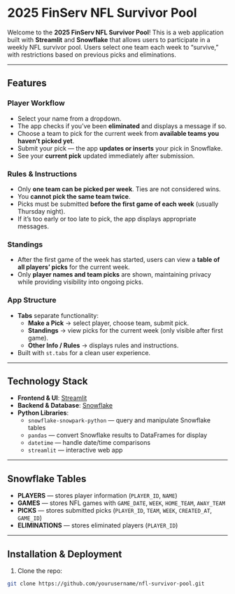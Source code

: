 # 2025 FinServ NFL Survivor Pool

Welcome to the **2025 FinServ NFL Survivor Pool**! This is a web application built with **Streamlit** and **Snowflake** that allows users to participate in a weekly NFL survivor pool. Users select one team each week to “survive,” with restrictions based on previous picks and eliminations.

---

## Features

### Player Workflow
- Select your name from a dropdown.  
- The app checks if you’ve been **eliminated** and displays a message if so.  
- Choose a team to pick for the current week from **available teams you haven’t picked yet**.  
- Submit your pick — the app **updates or inserts** your pick in Snowflake.  
- See your **current pick** updated immediately after submission.  

### Rules & Instructions
- Only **one team can be picked per week**. Ties are not considered wins.  
- You **cannot pick the same team twice**.  
- Picks must be submitted **before the first game of each week** (usually Thursday night).  
- If it’s too early or too late to pick, the app displays appropriate messages.  

### Standings
- After the first game of the week has started, users can view a **table of all players’ picks** for the current week.  
- Only **player names and team picks** are shown, maintaining privacy while providing visibility into ongoing picks.  

### App Structure
- **Tabs** separate functionality:
  - **Make a Pick** → select player, choose team, submit pick.  
  - **Standings** → view picks for the current week (only visible after first game).  
  - **Other Info / Rules** → displays rules and instructions.  
- Built with `st.tabs` for a clean user experience.  

---

## Technology Stack

- **Frontend & UI**: [Streamlit](https://streamlit.io)  
- **Backend & Database**: [Snowflake](https://www.snowflake.com)  
- **Python Libraries**:
  - `snowflake-snowpark-python` — query and manipulate Snowflake tables  
  - `pandas` — convert Snowflake results to DataFrames for display  
  - `datetime` — handle date/time comparisons  
  - `streamlit` — interactive web app  

---

## Snowflake Tables

- **PLAYERS** — stores player information (`PLAYER_ID`, `NAME`)  
- **GAMES** — stores NFL games with `GAME_DATE`, `WEEK`, `HOME_TEAM`, `AWAY_TEAM`  
- **PICKS** — stores submitted picks (`PLAYER_ID`, `TEAM`, `WEEK`, `CREATED_AT`, `GAME_ID`)  
- **ELIMINATIONS** — stores eliminated players (`PLAYER_ID`)  

---

## Installation & Deployment

1. Clone the repo:  
```bash
git clone https://github.com/yourusername/nfl-survivor-pool.git
